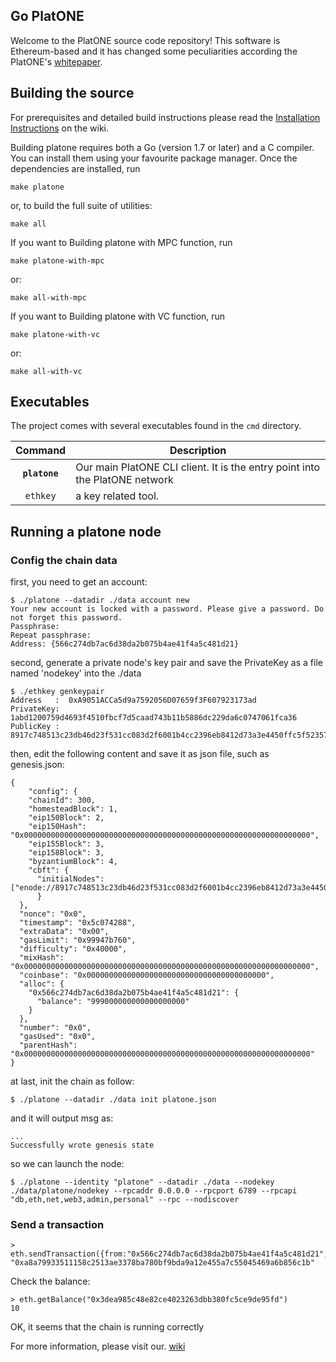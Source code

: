## Go PlatONE

Welcome to the PlatONE source code repository! This software is Ethereum-based and it has changed some peculiarities according the PlatONE's [whitepaper](https://www.platone.network/static/pdf/en/PlatONE_A%20High-Efficiency%20Trustless%20Computing%20Network_Whitepaper_EN.pdf).

## Building the source

For prerequisites and detailed build instructions please read the
[Installation Instructions](https://github.com/PlatONEnetwork/wiki/wiki)
on the wiki.

Building platone requires both a Go (version 1.7 or later) and a C compiler.
You can install them using your favourite package manager.
Once the dependencies are installed, run

    make platone

or, to build the full suite of utilities:

    make all

If you want to Building platone with MPC function, run

    make platone-with-mpc

or:

    make all-with-mpc

If you want to Building platone with VC function, run

    make platone-with-vc

or:

    make all-with-vc

## Executables

The project comes with several executables found in the `cmd` directory.

| Command    | Description |
|:----------:|-------------|
| **`platone`** | Our main PlatONE CLI client. It is the entry point into the PlatONE network |
| `ethkey`    | a key related tool. |

## Running a platone node

### Config the chain data

first, you need to get an account:

```
$ ./platone --datadir ./data account new
Your new account is locked with a password. Please give a password. Do not forget this password.
Passphrase:
Repeat passphrase:
Address: {566c274db7ac6d38da2b075b4ae41f4a5c481d21}
```

second, generate a private node's key pair and save the PrivateKey as a file named 'nodekey' into the ./data

```
$ ./ethkey genkeypair
Address   :  0xA9051ACCa5d9a7592056D07659f3F607923173ad
PrivateKey:  1abd1200759d4693f4510fbcf7d5caad743b11b5886dc229da6c0747061fca36
PublicKey :  8917c748513c23db46d23f531cc083d2f6001b4cc2396eb8412d73a3e4450ffc5f5235757abf9873de469498d8cf45f5bb42c215da79d59940e17fcb22dfc127
```

then, edit the following content and save it as json file, such as genesis.json:

```
{
    "config": {
    "chainId": 300,
    "homesteadBlock": 1,
    "eip150Block": 2,
    "eip150Hash": "0x0000000000000000000000000000000000000000000000000000000000000000",
    "eip155Block": 3,
    "eip158Block": 3,
    "byzantiumBlock": 4,
    "cbft": {
      "initialNodes": ["enode://8917c748513c23db46d23f531cc083d2f6001b4cc2396eb8412d73a3e4450ffc5f5235757abf9873de469498d8cf45f5bb42c215da79d59940e17fcb22dfc127@127.0.0.1:16789"]
      }
  },
  "nonce": "0x0",
  "timestamp": "0x5c074288",
  "extraData": "0x00",
  "gasLimit": "0x99947b760",
  "difficulty": "0x40000",
  "mixHash": "0x0000000000000000000000000000000000000000000000000000000000000000",
  "coinbase": "0x0000000000000000000000000000000000000000",
  "alloc": {
    "0x566c274db7ac6d38da2b075b4ae41f4a5c481d21": {
      "balance": "999000000000000000000"
    }
  },
  "number": "0x0",
  "gasUsed": "0x0",
  "parentHash": "0x0000000000000000000000000000000000000000000000000000000000000000"
}
```

at last, init the chain as follow:

```
$ ./platone --datadir ./data init platone.json
```

and it will output msg as:

```
...
Successfully wrote genesis state
```

so we can launch the node: 

```
$ ./platone --identity "platone" --datadir ./data --nodekey ./data/platone/nodekey --rpcaddr 0.0.0.0 --rpcport 6789 --rpcapi "db,eth,net,web3,admin,personal" --rpc --nodiscover
```

### Send a transaction

```
> eth.sendTransaction({from:"0x566c274db7ac6d38da2b075b4ae41f4a5c481d21",to:"0x3dea985c48e82ce4023263dbb380fc5ce9de95fd",value:10,gas:88888,gasPrice:3333})
"0xa8a79933511158c2513ae3378ba780bf9bda9a12e455a7c55045469a6b856c1b"
```

Check the balance:

```
> eth.getBalance("0x3dea985c48e82ce4023263dbb380fc5ce9de95fd")
10
```
 
OK, it seems that the chain is running correctly

For more information, please visit our. [wiki](https://github.com/PlatONEnetwork/wiki/wiki)
